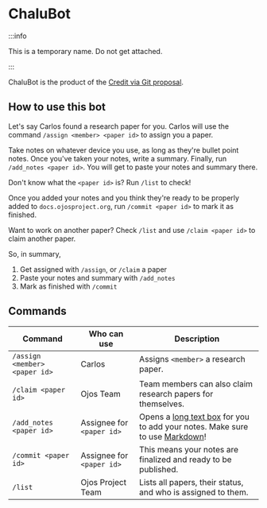 # ChaluBot

:::info

This is a temporary name. Do not get attached.

:::

ChaluBot is the product of the [Credit via Git proposal](/teams/research/git-credit/).

## How to use this bot

Let's say Carlos found a research paper for you. Carlos will use the command
`/assign <member> <paper id>` to assign you a paper.

Take notes on whatever device you use, as long as they're bullet point notes.
Once you've taken your notes, write a summary. Finally, run `/add_notes <paper id>`. You will get to paste your notes and summary there.

Don't know what the `<paper id>` is? Run `/list` to check!

Once you added your notes and you think they're ready to be properly added to
`docs.ojosproject.org`, run `/commit <paper id>` to mark it as finished.

Want to work on another paper? Check `/list` and use `/claim <paper id>` to
claim another paper.

So, in summary,

1. Get assigned with `/assign`, or `/claim` a paper
2. Paste your notes and summary with `/add_notes`
3. Mark as finished with `/commit`

## Commands

|Command|Who can use|Description|
|---|---|---|
|`/assign <member> <paper id>`|Carlos|Assigns `<member>` a research paper.|
|`/claim <paper id>`|Ojos Team|Team members can also claim research papers for themselves.|
|`/add_notes <paper id>`|Assignee for `<paper id>`|Opens a [long text box](https://discord.com/developers/docs/interactions/message-components#text-inputs) for you to add your notes. Make sure to use [Markdown](https://quickref.me/markdown)!|
|`/commit <paper id>`|Assignee for `<paper id>`|This means your notes are finalized and ready to be published.|
|`/list`|Ojos Project Team|Lists all papers, their status, and who is assigned to them.|
